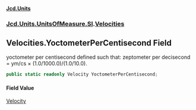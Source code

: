 #### [Jcd.Units](index 'index')
### [Jcd.Units.UnitsOfMeasure.SI](Jcd.Units.UnitsOfMeasure.SI 'Jcd.Units.UnitsOfMeasure.SI').[Velocities](Velocities 'Jcd.Units.UnitsOfMeasure.SI.Velocities')

## Velocities.YoctometerPerCentisecond Field

yoctometer per centisecond defined such that: zeptometer per decisecond = ym/cs × (1.0/1000.0)/(1.0/10.0).

```csharp
public static readonly Velocity YoctometerPerCentisecond;
```

#### Field Value
[Velocity](Velocity 'Jcd.Units.UnitTypes.Velocity')